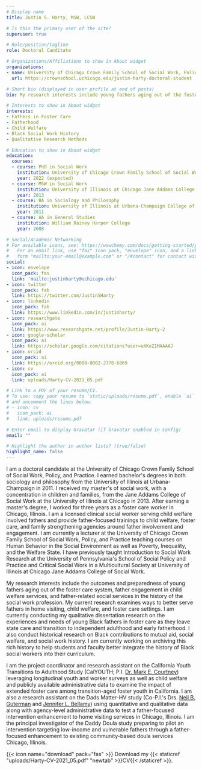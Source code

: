 ```yaml
---
# Display name
title: Justin S. Harty, MSW, LCSW

# Is this the primary user of the site?
superuser: true

# Role/position/tagline
role: Doctoral Canditate

# Organizations/Affiliations to show in About widget
organizations:
- name: University of Chicago Crown Family School of Social Work, Policy, and Practice
  url: https://crownschool.uchicago.edu/justin-harty-doctoral-student

# Short bio (displayed in user profile at end of posts)
bio: My research interests include young fathers aging out of the foster care system and Black contributions to social work history.

# Interests to show in About widget
interests:
- Fathers in Foster Care
- Fatherhood
- Child Welfare
- Black Social Work History
- Qualitative Research Methods

# Education to show in About widget
education:
  courses:
  - course: PhD in Social Work
    institution: University of Chicago Crown Family School of Social Work, Policy, and Practice
    year: 2022 (expected)
  - course: MSW in Social Work
    institution: University of Illinois at Chicago Jane Addams College of Social Work
    year: 2013
  - course: BA in Sociology and Philosophy
    institution: University of Illinois at Urbana-Champaign College of Liberal Arts and Science
    year: 2011
  - course: AA in General Studies
    institution: William Rainey Harper College
    year: 2008

# Social/Academic Networking
# For available icons, see: https://wowchemy.com/docs/getting-started/page-builder/#icons
#   For an email link, use "fas" icon pack, "envelope" icon, and a link in the
#   form "mailto:your-email@example.com" or "/#contact" for contact widget.
social:
- icon: envelope
  icon_pack: fas
  link: 'mailto:justinharty@uchicago.edu'
- icon: twitter
  icon_pack: fab
  link: https://twitter.com/JustinSHarty
- icon: linkedin
  icon_pack: fab
  link: https://www.linkedin.com/in/justinharty/
- icon: researchgate
  icon_pack: ai
  link: https://www.researchgate.net/profile/Justin-Harty-2
- icon: google-scholar
  icon_pack: ai
  link: https://scholar.google.com/citations?user=uXKeZIMAAAAJ
- icon: orcid
  icon_pack: ai
  link: https://orcid.org/0000-0002-2770-6869
- icon: cv
  icon_pack: ai
  link: uploads/Harty-CV-2021_05.pdf

# Link to a PDF of your resume/CV.
# To use: copy your resume to `static/uploads/resume.pdf`, enable `ai` icons in `params.toml`, 
# and uncomment the lines below.
# - icon: cv
#   icon_pack: ai
#   link: uploads/resume.pdf

# Enter email to display Gravatar (if Gravatar enabled in Config)
email: ""

# Highlight the author in author lists? (true/false)
highlight_name: false
---
```


I am a doctoral candidate at the University of Chicago Crown Family School of Social Work, Policy, and Practice. I earned bachelor's degrees in both sociology and philosophy from the University of Illinois at Urbana-Champaign in 2011. I received my master's of social work, with a concentration in children and families, from the Jane Addams College of Social Work at the University of Illinois at Chicago in 2013. After earning a master's degree, I worked for three years as a foster care worker in Chicago, Illinois. I am a licensed clinical social worker serving child welfare involved fathers and provide father-focused trainings to child welfare, foster care, and family strengthening agencies around father involvement and engagement. I am currently a lecturer at the University of Chicago Crown Family School of Social Work, Policy, and Practice teaching courses on Human Behavior in the Social Environment as well as Poverty, Inequality, and the Welfare State. I have previously taught Introduction to Social Work Research at the University of Pennsylvania's School of Social Policy and Practice and Critical Social Work in a Multicultural Society at University of Illinois at Chicago Jane Addams College of Social Work.

My research interests include the outcomes and preparedness of young fathers aging out of the foster care system, father engagement in child welfare services, and father-related social services in the history of the social work profession. My current research examines ways to better serve fathers in home visiting, child welfare, and foster care settings. I am currently conducting my qualitative dissertation research on the experiences and needs of young Black fathers in foster care as they leave state care and transition to independent adulthood and early fatherhood. I also conduct historical research on Black contributions to mutual aid, social welfare, and social work history. I am currently working on archiving this rich history to help students and faculty better integrate the history of Black social workers into their curriculum.

I am the project coordinator and research assistant on the California Youth Transitions to Adulthood Study (CalYOUTH; P.I. [Dr. Mark E. Courtney](https://crownschool.uchicago.edu/crownscholars/m-courtney)) leveraging longitudinal youth and worker surveys as well as child welfare and publicly available administrative data to examine the impact of extended foster care among transition-aged foster youth in California. I am also a research assistant on the Dads Matter-HV study (Co-P.I.'s Drs. [Neil B. Guterman](https://socialwork.nyu.edu/faculty-and-research/our-faculty/neil-b-guterman.html) and [Jennifer L. Bellamy](https://socialwork.du.edu/about/gssw-directory/jenn-lee-bellamy)) using quantitative and qualitative data along with agency-level administrative data to test a father-focused intervention enhancement to home visiting services in Chicago, Illinois. I am the principal investigator of the Daddy Doula study preparing to pilot an intervention targeting low-income and vulnerable fathers through a father-focused enhancement to existing community-based doula services Chicago, Illinois.

{{< icon name="download" pack="fas" >}} Download my {{< staticref "uploads/Harty-CV-2021_05.pdf" "newtab" >}}CV{{< /staticref >}}.
